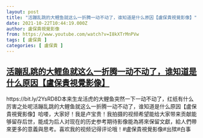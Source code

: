 ```yaml
---
layout: post
title: "活蹦乱跳的大鲤鱼就这么一折腾一动不动了，谁知道是什么原因【盧保貴視覺影像】"
date: 2021-10-22T10:44:19.000Z
author: 盧保貴視覺影像
from: https://www.youtube.com/watch?v=I8kXTrMnPVw
tags: [ 盧保貴 ]
categories: [ 盧保貴 ]
---
```

<!--1634899459000-->
[活蹦乱跳的大鲤鱼就这么一折腾一动不动了，谁知道是什么原因【盧保貴視覺影像】](https://www.youtube.com/watch?v=I8kXTrMnPVw)
------

<div>
https://bit.ly/2YsRD8D本来生龙活虎的大鲤鱼突然一下一动不动了，红纸有什么厉害之处呢活蹦乱跳的大鲤鱼就这么一折腾一动不动了，谁知道是什么原因【盧保貴視覺影像】哈喽，大家好！我是卢宝贵！我拍摄的视频希望能给大家带来贡献能够留存后世，能成为后人对现在的历史参考期待影像能為將來保留文獻，給人們帶來更多的意義與思考。喜欢我的视频记得评论哦！#盧保貴視覺影像#出殡#白事
</div>
